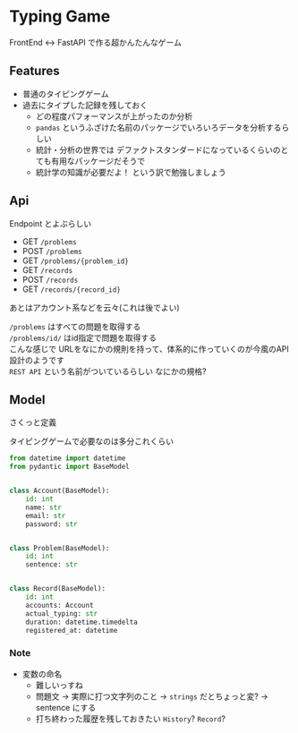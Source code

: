 # Typing Game

FrontEnd <-> FastAPI で作る超かんたんなゲーム

## Features

- 普通のタイピングゲーム
- 過去にタイプした記録を残しておく
  - どの程度パフォーマンスが上がったのか分析
  - `pandas` というふざけた名前のパッケージでいろいろデータを分析するらしい
  - 統計・分析の世界では デファクトスタンダードになっているくらいのとても有用なパッケージだそうで
  - 統計学の知識が必要だよ！ という訳で勉強しましょう

## Api

Endpoint とよぶらしい

- GET `/problems`
- POST `/problems`
- GET `/problems/{problem_id}`
- GET `/records`
- POST `/records`
- GET `/records/{record_id}`

あとはアカウント系などを云々(これは後でよい)

`/problems` はすべての問題を取得する<br>
`/problems/id/` はid指定で問題を取得する<br>
こんな感じで URLをなにかの規則を持って、体系的に作っていくのが今風のAPI設計のようです<br>
`REST API` という名前がついているらしい なにかの規格?

## Model

さくっと定義

タイピングゲームで必要なのは多分これくらい

```python
from datetime import datetime
from pydantic import BaseModel


class Account(BaseModel):
    id: int
    name: str
    email: str
    password: str


class Problem(BaseModel):
    id: int
    sentence: str


class Record(BaseModel):
    id: int
    accounts: Account
    actual_typing: str
    duration: datetime.timedelta
    registered_at: datetime
```

### Note

- 変数の命名
  - 難しいっすね
  - 問題文 -> 実際に打つ文字列のこと -> `strings` だとちょっと変? -> sentence にする
  - 打ち終わった履歴を残しておきたい `History`? `Record`?
